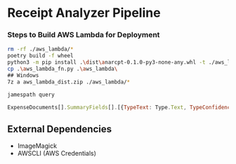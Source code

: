 # Receipt Analyzer Pipeline

### Steps to Build AWS Lambda for Deployment

```bash
rm -rf ./aws_lambda/*
poetry build -f wheel
python3 -m pip install .\dist\anarcpt-0.1.0-py3-none-any.whl -t ./aws_lambda/
cp .\aws_lambda_fn.py .\aws_lambda\
## Windows
7z a aws_lambda_dist.zip ./aws_lambda/*
```



```js
jamespath query

ExpenseDocuments[].SummaryFields[].[{TypeText: Type.Text, TypeConfidence: Type.Confidence, ValueText: ValueDetection.Text, ValueConfidence: ValueDetection.Confidence}][]
```



## External Dependencies

- ImageMagick
- AWSCLI (AWS Credentials)